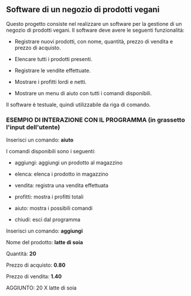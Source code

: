 ## Software di un negozio di prodotti vegani

Questo progetto consiste nel realizzare un software per la gestione di un negozio di prodotti vegani. Il software deve avere le seguenti funzionalità:

- Registrare nuovi prodotti, con nome, quantità, prezzo di vendita e prezzo di acquisto.

- Elencare tutti i prodotti presenti.

- Registrare le vendite effettuate.

- Mostrare i profitti lordi e netti.

- Mostrare un menu di aiuto con tutti i comandi disponibili.

Il software è testuale, quindi utilizzabile da riga di comando.

### ESEMPIO DI INTERAZIONE CON IL PROGRAMMA (in grassetto l'input dell'utente)

Inserisci un comando: **aiuto**

I comandi disponibili sono i seguenti:

- aggiungi: aggiungi un prodotto al magazzino

- elenca: elenca i prodotto in magazzino

- vendita: registra una vendita effettuata

- profitti: mostra i profitti totali

- aiuto: mostra i possibili comandi

- chiudi: esci dal programma



Inserisci un comando: **aggiungi**

Nome del prodotto: **latte di soia**

Quantità: **20**

Prezzo di acquisto: **0.80**

Prezzo di vendita: **1.40**

AGGIUNTO: 20 X latte di soia
